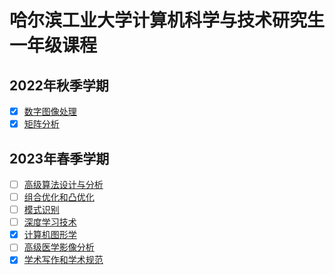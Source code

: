 # 哈尔滨工业大学计算机科学与技术研究生一年级课程

## 2022年秋季学期

* [x] [数字图像处理](./digital_mage_processing)
* [x] [矩阵分析](./matrix_theory)

## 2023年春季学期

* [ ] [高级算法设计与分析](./algorithm)
* [ ] [组合优化和凸优化](./convex_optimizer)
* [ ] [模式识别](./advanced_pattern_recognition)
* [ ] [深度学习技术](./deep_learning)
* [x] [计算机图形学](./computer_graph)
* [ ] [高级医学影像分析](./advanced_medical_imaging_analysis)
* [x] [学术写作和学术规范](./academic_writing_and_academic_norms)